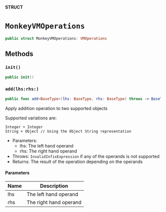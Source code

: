 **STRUCT**

# `MonkeyVMOperations`

```swift
public struct MonkeyVMOperations: VMOperations
```

## Methods
### `init()`

```swift
public init()
```

### `add(lhs:rhs:)`

```swift
public func add<BaseType>(lhs: BaseType, rhs: BaseType) throws -> BaseType
```

Apply addition operation to two supported objects

Supported variations are:
```
Integer + Integer
String + Object // Using the Object String representation
```
- Parameters:
  - lhs: The left hand operand
  - rhs: The right hand operand
- Throws: `InvalidInfixExpression` if any of the operands is not supported
- Returns: The result of the operation depending on the operands

#### Parameters

| Name | Description |
| ---- | ----------- |
| lhs | The left hand operand |
| rhs | The right hand operand |